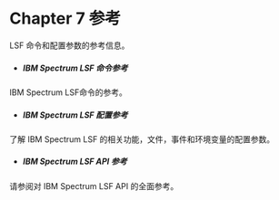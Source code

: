 # Chapter 7 参考

LSF 命令和配置参数的参考信息。

- ##### IBM Spectrum LSF 命令参考


IBM Spectrum LSF命令的参考。

- ##### IBM Spectrum LSF 配置参考


了解 IBM Spectrum LSF 的相关功能，文件，事件和环境变量的配置参数。

- ##### IBM Spectrum LSF API 参考


请参阅对 IBM Spectrum LSF API 的全面参考。

